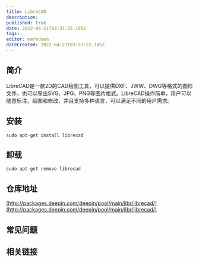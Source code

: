 ```yaml
---
title: LibreCAD
description: 
published: true
date: 2022-04-21T03:37:25.195Z
tags: 
editor: markdown
dateCreated: 2022-04-21T03:37:22.745Z
---
```


## 简介

LibreCAD是一款2D的CAD绘图工具，可以提供DXF、JWW、DWG等格式的图形文件，也可以导出SVG、JPG、PNG等图片格式。LibreCAD操作简单，用户可以随意标注，绘图和修改，并且支持多种语言，可以满足不同的用户需求。

## 安装

`sudo apt-get install librecad`

## 卸载

`sudo apt-get remove librecad`

## 仓库地址

[http://packages.deepin.com/deepin/pool/main/libr/librecad/](http://packages.deepin.com/deepin/pool/main/libr/librecad/)


## 常见问题


## 相关链接